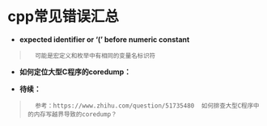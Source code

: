 # cpp常见错误汇总
- **expected identifier or ‘(’ before numeric constant**
>       可能是宏定义和枚举中有相同的变量名标识符
>
>
>

- **如何定位大型C程序的coredump：**
>
>
>
>
>

- **待续：**
>       参考：https://www.zhihu.com/question/51735480  如何排查大型C程序中的内存写越界导致的coredump？
>
>
>
>
>
>
>
>
>
>
>
>
>
>
>
>
